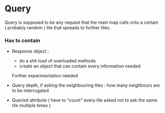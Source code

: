 # Query 

Query is supposed to be any request that the main map calls onto a certain ( probably random ) tile that spreads to further tiles.

### Has to contain
 - Response object : 
    - do a shit load of overloaded methods
    - create an object that can contain every information needed 
    
    Further experimentation needed

 - Query depth, if asking the neighbouring tiles : how many neighbours are to be interrogated

 - Queried attribute ( have to "count" every tile asked not to ask the same tile multiple times )